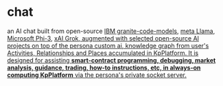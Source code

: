 # chat

an AI chat built from open-source <a href="https://github.com/ibm-granite/granite-code-models" target="_blank">IBM granite-code-models</a>, <a href="https://llama.meta.com/" target="_blank">meta Llama</a>, <a href="https://github.com/microsoft/Phi-3CookBook/blob/main/md/01.Introduce/Phi3Family.md" target="_blank">Microsoft Phi-3</a>, <a href="https://github.com/xai-org" target="_blank">xAI <u>Grok</a>, augmented with selected open-source AI projects on top of the persona custom <a href="https://github.com/khaiphong/ai/" target="_blank">ai</a>, knowledge <a href="https://github.com/khaiphong/graph/" target="_blank">graph</a> from user's Activities, Relationships and Places accumulated in <a href="https://github.com/khaiphong/KpPlatform/" target="_blank">KpPlatform</a>. It is designed for assisting <b>smart-contract programming, debugging, market analysis, guidance, trading, how-to instructions, etc, in always-on computing KpPlatform</b> via the persona's <a href="https://github.com/khaiphong/hub/" target="_blank">private socket server</a>.
